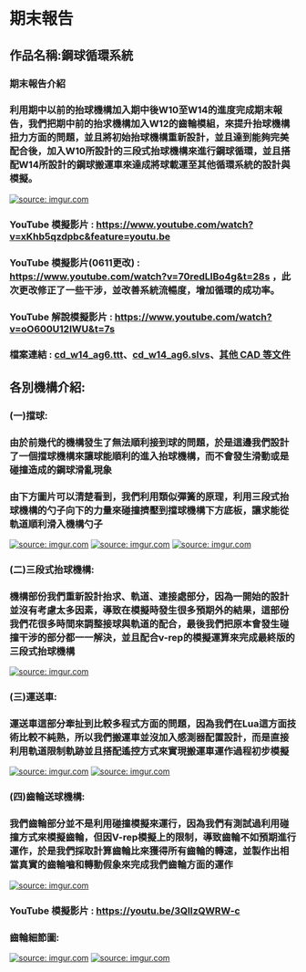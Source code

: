 # 期末報告
## 作品名稱:鋼球循環系統
### 期末報告介紹


### 利用期中以前的抬球機構加入期中後W10至W14的進度完成期末報告，我們把期中前的抬求機構加入W12的齒輪模組，來提升抬球機構扭力方面的問題，並且將初始抬球機構重新設計，並且達到能夠完美配合後，加入W10所設計的三段式抬球機構來進行鋼球循環，並且搭配W14所設計的鋼球搬運車來達成將球載運至其他循環系統的設計與模擬。
<a href="https://imgur.com/5ovC0uu"><img src="https://i.imgur.com/5ovC0uu.png" title="source: imgur.com" /></a>
### YouTube 模擬影片 : https://www.youtube.com/watch?v=xKhb5qzdpbc&feature=youtu.be
### YouTube 模擬影片(0611更改) : https://www.youtube.com/watch?v=70redLIBo4g&t=28s ，此次更改修正了一些干涉，並改善系統流暢度，增加循環的成功率。
### YouTube 解說模擬影片 : https://www.youtube.com/watch?v=oO600U12IWU&t=7s
### 檔案連結 : [cd_w14_ag6.ttt](https://github.com/s40523122/cd2018_hw/blob/master/lifter/cd_w14_ag6.ttt?raw=true)、[cd_w14_ag6.slvs](https://github.com/s40523122/cd2018_hw/tree/master/lifter/6-barLifter)、[其他 CAD 等文件](https://github.com/s40523122/cd2018_hw/tree/master/lifter)
## 各別機構介紹:
### (一)擋球:
### 由於前幾代的機構發生了無法順利接到球的問題，於是這邊我們設計了一個擋球機構來讓球能順利的進入抬球機構，而不會發生滑動或是碰撞造成的鋼球滑亂現象

### 由下方圖片可以清楚看到，我們利用類似彈簧的原理，利用三段式抬球機構的勺子向下的力量來碰撞擠壓到擋球機構下方底板，讓求能從軌道順利滑入機構勺子
<a href="https://imgur.com/SnijbUy"><img src="https://i.imgur.com/SnijbUy.png" title="source: imgur.com" /></a>
<a href="https://imgur.com/qnqd6wi"><img src="https://i.imgur.com/qnqd6wi.png" title="source: imgur.com" /></a>
<a href="https://imgur.com/ySJxe99"><img src="https://i.imgur.com/ySJxe99.png" title="source: imgur.com" /></a>
### (二)三段式抬球機構:
### 機構部份我們重新設計抬求、軌道、連接處部分，因為一開始的設計並沒有考慮太多因素，導致在模擬時發生很多預期外的結果，這部份我們花很多時間來調整接球與軌道的配合，最後我們把原本會發生碰撞干涉的部分都一一解決，並且配合v-rep的模擬運算來完成最終版的三段式抬球機構
<a href="https://imgur.com/X7OBAqD"><img src="https://i.imgur.com/X7OBAqD.png" title="source: imgur.com" /></a>
### (三)運送車:
### 運送車這部分牽扯到比較多程式方面的問題，因為我們在Lua這方面技術比較不純熟，所以我們搬運車並沒加入感測器配置設計，而是直接利用軌道限制軌跡並且搭配遙控方式來實現搬運車運作過程初步模擬
<a href="https://imgur.com/VPCsDo3"><img src="https://i.imgur.com/VPCsDo3.png" title="source: imgur.com" /></a>
<a href="https://imgur.com/vGDDiT2"><img src="https://i.imgur.com/vGDDiT2.png" title="source: imgur.com" /></a>
### (四)齒輪送球機構:
### 我們齒輪部分並不是利用碰撞模擬來運行，因為我們有測試過利用碰撞方式來模擬齒輪，但因V-rep模擬上的限制，導致齒輪不如預期進行運作，於是我們採取計算齒輪比來獲得所有齒輪的轉速，並製作出相當真實的齒輪嚙和轉動假象來完成我們齒輪方面的運作
<a href="https://imgur.com/7gL7R9z"><img src="https://i.imgur.com/7gL7R9z.png" title="source: imgur.com" /></a>
### YouTube 模擬影片 : https://youtu.be/3QIIzQWRW-c
### 齒輪細節圖:
<a href="https://imgur.com/4myaMXn"><img src="https://i.imgur.com/4myaMXn.png" title="source: imgur.com" /></a>
<a href="https://imgur.com/rCek7DB"><img src="https://i.imgur.com/rCek7DB.png" title="source: imgur.com" /></a>



















